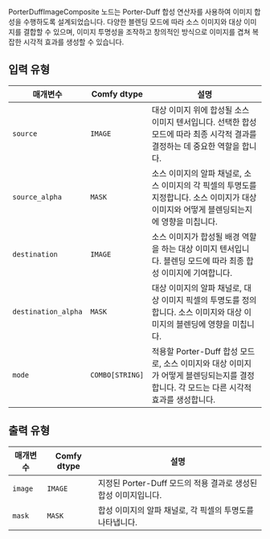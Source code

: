 
PorterDuffImageComposite 노드는 Porter-Duff 합성 연산자를 사용하여 이미지 합성을 수행하도록 설계되었습니다. 다양한 블렌딩 모드에 따라 소스 이미지와 대상 이미지를 결합할 수 있으며, 이미지 투명성을 조작하고 창의적인 방식으로 이미지를 겹쳐 복잡한 시각적 효과를 생성할 수 있습니다.

## 입력 유형

| 매개변수 | Comfy dtype | 설명 |
| --------- | ------------ | ----------- |
| `source`  | `IMAGE`     | 대상 이미지 위에 합성될 소스 이미지 텐서입니다. 선택한 합성 모드에 따라 최종 시각적 결과를 결정하는 데 중요한 역할을 합니다. |
| `source_alpha` | `MASK` | 소스 이미지의 알파 채널로, 소스 이미지의 각 픽셀의 투명도를 지정합니다. 소스 이미지가 대상 이미지와 어떻게 블렌딩되는지에 영향을 미칩니다. |
| `destination` | `IMAGE` | 소스 이미지가 합성될 배경 역할을 하는 대상 이미지 텐서입니다. 블렌딩 모드에 따라 최종 합성 이미지에 기여합니다. |
| `destination_alpha` | `MASK` | 대상 이미지의 알파 채널로, 대상 이미지 픽셀의 투명도를 정의합니다. 소스 이미지와 대상 이미지의 블렌딩에 영향을 미칩니다. |
| `mode` | `COMBO[STRING]` | 적용할 Porter-Duff 합성 모드로, 소스 이미지와 대상 이미지가 어떻게 블렌딩되는지를 결정합니다. 각 모드는 다른 시각적 효과를 생성합니다. |

## 출력 유형

| 매개변수 | Comfy dtype | 설명 |
| --------- | ------------ | ----------- |
| `image`   | `IMAGE`     | 지정된 Porter-Duff 모드의 적용 결과로 생성된 합성 이미지입니다. |
| `mask`    | `MASK`      | 합성 이미지의 알파 채널로, 각 픽셀의 투명도를 나타냅니다. |
